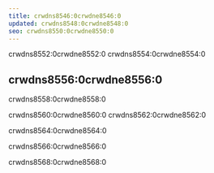 ```yaml
---
title: crwdns8546:0crwdne8546:0
updated: crwdns8548:0crwdne8548:0
seo: crwdns8550:0crwdne8550:0
---
```


crwdns8552:0crwdne8552:0 crwdns8554:0crwdne8554:0

## crwdns8556:0crwdne8556:0

crwdns8558:0crwdne8558:0

crwdns8560:0crwdne8560:0 crwdns8562:0crwdne8562:0

crwdns8564:0crwdne8564:0

crwdns8566:0crwdne8566:0

crwdns8568:0crwdne8568:0
